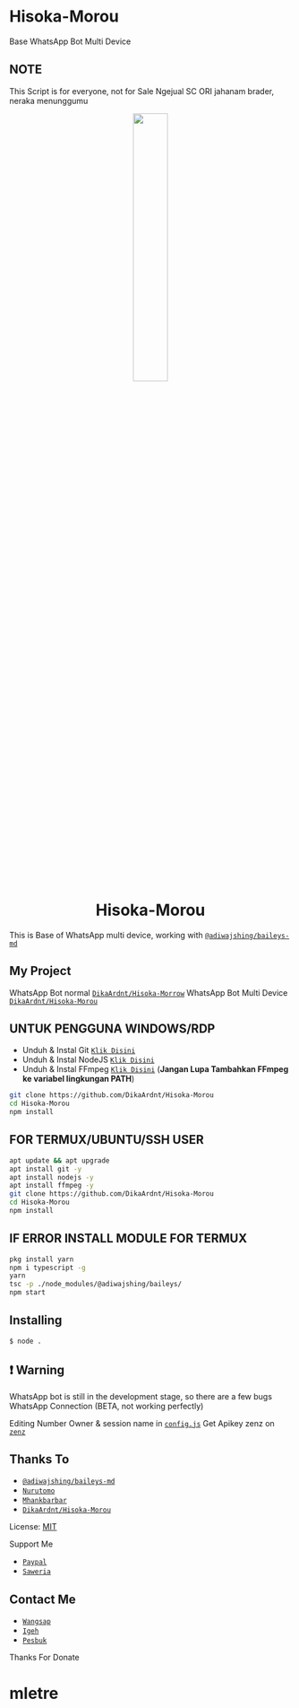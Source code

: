 # Hisoka-Morou
Base WhatsApp Bot Multi Device

## NOTE
This Script is for everyone, not for Sale
Ngejual SC ORI jahanam brader, neraka menunggumu

<p align="center">
	<img src="https://telegra.ph/file/09cc0981ccf07754d0af6.jpg" width="35%" style="margin-left: auto;margin-right: auto;display: block;">
</p>
<h1 align="center">Hisoka-Morou</h1>

This is Base of WhatsApp multi device, working with [`@adiwajshing/baileys-md`](https://github.com/adiwajshing/baileys/tree/multi-device)

## My Project
WhatsApp Bot normal [`DikaArdnt/Hisoka-Morrow`](https://github.com/DikaArdnt/Hisoka-Morrow)
WhatsApp Bot Multi Device [`DikaArdnt/Hisoka-Morou`](https://github.com/DikaArdnt/Hisoka-Morou)


## UNTUK PENGGUNA WINDOWS/RDP

* Unduh & Instal Git [`Klik Disini`](https://git-scm.com/downloads)
* Unduh & Instal NodeJS [`Klik Disini`](https://nodejs.org/en/download)
* Unduh & Instal FFmpeg [`Klik Disini`](https://ffmpeg.org/download.html) (**Jangan Lupa Tambahkan FFmpeg ke variabel lingkungan PATH**)


```bash
git clone https://github.com/DikaArdnt/Hisoka-Morou
cd Hisoka-Morou
npm install
```


## FOR TERMUX/UBUNTU/SSH USER

```bash
apt update && apt upgrade
apt install git -y
apt install nodejs -y
apt install ffmpeg -y
git clone https://github.com/DikaArdnt/Hisoka-Morou
cd Hisoka-Morou
npm install
```

## IF ERROR INSTALL MODULE FOR TERMUX

```bash
pkg install yarn
npm i typescript -g
yarn
tsc -p ./node_modules/@adiwajshing/baileys/
npm start
```

## Installing
```bash
$ node .
```

## ❗ Warning
WhatsApp bot is still in the development stage, so there are a few bugs
WhatsApp Connection (BETA, not working perfectly)

Editing Number Owner & session name in [`config.js`](https://github.com/DikaArdnt/Hisoka-Morou/blob/master/config.js)
Get Apikey zenz on [`zenz`](https://zenzapi.xyz/dashboard)


## Thanks To
* [`@adiwajshing/baileys-md`](https://github.com/adiwajshing/baileys/tree/multi-device)
* [`Nurutomo`](https://github.com/Nurutomo)
* [`Mhankbarbar`](https://github.com/MhankBarBar)
* [`DikaArdnt/Hisoka-Morou`](https://github.com/DikaArdnt/Hisoka-Morou)

License: [MIT](https://en.wikipedia.org/wiki/MIT_License)

Support Me
* [`Paypal`](https://www.paypal.me/Cakhaho)
* [`Saweria`](https://saweria.co/DikaArdnt)

## Contact Me
* [`Wangsap`](https://wa.me/6288292024190)
* [`Igeh`](https://instagram.com/cak_haho)
* [`Pesbuk`](https://www.facebook.com/Haho.id)

Thanks For Donate

# mletre
